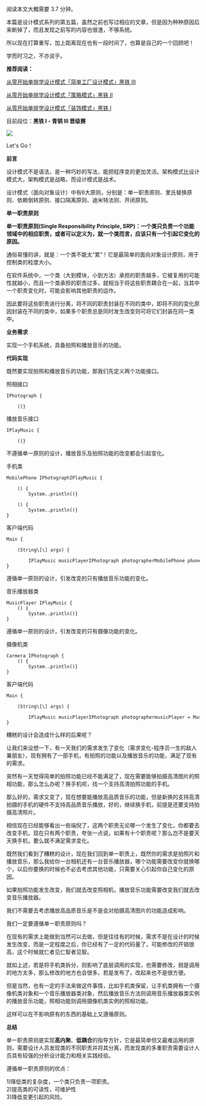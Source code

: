 阅读本文大概需要 3.7 分钟。

  

本篇是设计模式系列的第五篇，虽然之前也写过相应的文章，但是因为种种原因后来断掉了，而且发现之前写的内容也很渣，不够系统。

  

所以现在打算重写，加上距离现在也有一段时间了，也算是自己的一个回顾吧！

  

学而时习之，不亦说乎。

  

**推荐阅读：**

[从零开始单排学设计模式「简单工厂设计模式」黑铁 III](http://mp.weixin.qq.com/s?__biz=MzUyNDkzNzczNQ==&mid=2247485515&idx=1&sn=ad61fd16a315fa15acca3074a0406dca&chksm=fa24f723cd537e35095ff4a2e7d150f63cfaa46378b588abbb7a4548d86ecc9806cee8f6ab57&scene=21#wechat_redirect)  

[从零开始单排学设计模式「策略模式」黑铁 II](http://mp.weixin.qq.com/s?__biz=MzUyNDkzNzczNQ==&mid=2247485617&idx=1&sn=f38fd9b9a63ac7ade48391a8a564b7c6&chksm=fa24f7d9cd537ecfa25a3e911be6754b01e8c6a25f96b3a523b3d75f578082d9ed12d800c4be&scene=21#wechat_redirect)  

[从零开始单排学设计模式「装饰模式」黑铁 I](http://mp.weixin.qq.com/s?__biz=MzUyNDkzNzczNQ==&mid=2247485712&idx=1&sn=a95cce42095e59581600a51a9c193b23&chksm=fa24f678cd537f6ef46c6a6ab5a60aee24e42c87947c222cf9ea8973878c26eb8e38496ec69d&scene=21#wechat_redirect)  

  

目前段位：**黑铁 I - 青铜 **I****I****I 晋级赛****

  

![](https://mmbiz.qpic.cn/mmbiz_jpg/TeYk478W36DgvLzdtmInibnGr4bwx063cWHTN703WPR26EtTebUjPfZdicvEMnC1t3A635sG4IzYyvmB2Ahuuf8g/640?wx_fmt=jpeg)

  

Let's Go！

  

**前言**

  

设计模式不是语法，是一种巧妙的写法，能把程序变的更加灵活。架构模式比设计模式大，架构模式是战略，而设计模式是战术。

  

设计模式（面向对象设计）中有6大原则，分别是：单一职责原则、里氏替换原则、依赖倒转原则、接口隔离原则、迪米特法则、开闭原则。

  

**单一职责原则**

  

**单一职责原则(Single Responsibility Principle, SRP)：**一个类只负责一个功能领域中的相应职责，或者可以定义为，就一个类而言，应该只有一个引起它变化的原因**。**

  

通俗易懂的讲，就是：一个类不能太“累“！它是最简单的面向对象设计原则，用于控制类的粒度大小。

  

在软件系统中，一个类（大到模块，小到方法）承担的职责越多，它被复用的可能性就越小，而且一个类承担的职责过多，就相当于将这些职责耦合在一起，当其中一个职责变化时，可能会影响其他职责的运作。

  

因此要将这些职责进行分离，将不同的职责封装在不同的类中，即将不同的变化原因封装在不同的类中，如果多个职责总是同时发生改变则可将它们封装在同一类中。

  

**业务需求**

  

实现一个手机系统，具备拍照和播放音乐的功能。

  

**代码实现**

  

既然要实现拍照和播放音乐的功能，那我们先定义两个功能接口。

  

照相接口

```
IPhotograph {

    ()}
```

  

播放音乐接口

```
IPlayMusic {

    ()}
```

  

不遵循单一原则的设计，播放音乐及拍照功能的改变都会引起变化。

  

手机类

```
MobilePhone IPhotographIPlayMusic {

    () {
        System..println()}

    () {
        System..println()}
}
```

  

客户端代码

```
Main {

    (String\[\] args) {
        
        IPlayMusic musicPlayerIPhotograph photographerMobilePhone phone = MobilePhone()musicPlayer = phonephotographer = phonemusicPlayer.playMusic()photographer.photograph()}
}
```

  

遵循单一原则的设计，引发改变的只有播放音乐功能的变化。

  

音乐播放器类

```
MusicPlayer IPlayMusic {
    () {
        System..println()}
}
```

  

遵循单一原则的设计，引发改变的只有摄像功能的变化。

  

摄像机类

```
Carmera IPhotograph {
    () {
        System..println()}
}
```

  

客户端代码

```
Main {

    (String\[\] args) {

        IPlayMusic musicPlayerIPhotograph photographermusicPlayer = MusicPlayer()photographer = Carmera()musicPlayer.playMusic()photographer.photograph()}
}
```

  

糟糕的设计会造成什么样的后果呢？

  

让我们来设想一下，有一天我们的需求发生了变化（需求变化-程序员一生的敌人兼朋友），现有拥有了一部手机，有拍照的功能以及播放音乐的功能，满足了现有的需求。

  

突然有一天觉得简单的拍照功能已经不能满足了，现在需要能够拍摄高清图片的照相功能，那么怎么办呢？换手机呗，找一个支持高清拍照功能的手机。

  

那么好的，需求又变了，现在想要能播放高品质音乐的功能，但是新换的支持高清拍摄的手机的硬件不支持高品质音乐播放，好的，继续换手机，前提是还要支持拍摄高清照片。

  

相信现在已经能够看出一些端倪了，这两个职责无论哪一个发生了变化，你都要去改变手机，现在只有两个职责，夸张一点说，如果有十个职责呢？那么岂不是要天天换手机，要么就不满足需求变化。

  

既然我们看到了糟糕的设计，现在我们回到单一职责上，既然你的需求是拍照片和播放音乐，那么我给你一台相机还有一台音乐播放器，哪个功能需要改变你就换哪个，以后你要换的时候也不必去考虑其他功能，只需要关心引起你自己变化的原因。

  

如果拍照功能发生改变，我们就去改变照相机，播放音乐功能需要改变我们就去改变音乐播放器。

  

我们不需要去考虑播放高品质音乐是不是会对拍摄高清图片的功能造成影响。

  

我们一定要遵循单一职责原则吗？

  

在现有的需求上能做到当然可以去做，但是往往有的时候，需求不是在设计的时候发生改变，而是一定程度之后，你已经有了一定的代码量了，可能修改的开销很高，这个时候就仁者见仁智者见智。

  

就如上述，若是将手机类拆分，则影响了底层调用的实现，也需要修改，弱是调用的地方太多，那么修改的地方也会很多，若是发布了，改起来也不是很方便。

  

但是当然，也有一定的手法来做这件事情，比如手机类保留，让手机类拥有一个摄像机类对象和一个音乐播放器类对象，然后播放音乐方法则调用音乐播放器类实例的播放音乐功能，照相功能则调用摄像机类实例的照相功能。

  

这样可以在不影响原有的东西的基础上又遵循原则。

  

**总结**

单一职责原则是实现**高内聚**、**低耦合**的指导方针，它是最简单但又最难运用的原则，需要设计人员发现类的不同职责并将其分离，而发现类的多重职责需要设计人员具有较强的分析设计能力和相关实践经验。

  

遵循单一职责原则的优点：

1)降低类的复杂度，一个类只负责一项职责。  
2)提高类的可读性，可维护性  
3)降低变更引起的风险。
